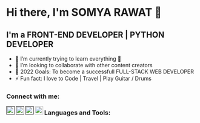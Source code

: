 # Hi there, I'm SOMYA RAWAT 👋 

## I'm a FRONT-END DEVELOPER | PYTHON DEVELOPER

- 🌱 I’m currently trying to learn everything 🤣
- 👯 I’m looking to collaborate with other content creators
- 🥅 2022 Goals: To become a successfull FULL-STACK WEB DEVELOPER 
- ⚡ Fun fact: I love to Code | Travel | Play Guitar / Drums

### Connect with me:
<a href="">
  <img align="left" alt="Somya's Instagram" width="22px" src="https://raw.githubusercontent.com/hussainweb/hussainweb/main/icons/instagram.png" />
</a>
<a href="">
  <img align="left" alt="Somya's Discord" width="22px" src="https://raw.githubusercontent.com/peterthehan/peterthehan/master/assets/discord.svg" />
</a>
<a href="">
  <img align="left" alt="Somya Rawat | Twitter" width="22px" src="https://raw.githubusercontent.com/peterthehan/peterthehan/master/assets/twitter.svg" />
</a>
<a href="https://www.linkedin.com/in/somya-rawat-042196233/">
  <img align="left" alt="Somya's LinkedIN" width="22px" src="https://raw.githubusercontent.com/peterthehan/peterthehan/master/assets/linkedin.svg" />
</a>



### Languages and Tools:
